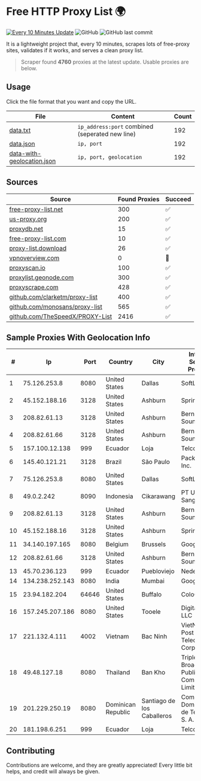 
# Free HTTP Proxy List 🌍

[![Every 10 Minutes Update](https://github.com/mertguvencli/http-proxy-list/actions/workflows/main.yml/badge.svg?branch=main)](https://github.com/mertguvencli/http-proxy-list/actions/workflows/main.yml)
![GitHub](https://img.shields.io/github/license/mertguvencli/http-proxy-list)
![GitHub last commit](https://img.shields.io/github/last-commit/mertguvencli/http-proxy-list)

It is a lightweight project that, every 10 minutes, scrapes lots of free-proxy sites, validates if it works, and serves a clean proxy list.


> Scraper found **4760** proxies at the latest update. Usable proxies are below.

## Usage

Click the file format that you want and copy the URL.


|File|Content|Count|
|----|-------|-----|
|[data.txt](https://raw.githubusercontent.com/mertguvencli/http-proxy-list/main/proxy-list/data.txt)|`ip_address:port` combined (seperated new line)|192|
|[data.json](https://raw.githubusercontent.com/mertguvencli/http-proxy-list/main/proxy-list/data.json)|`ip, port`|192|
|[data-with-geolocation.json](https://raw.githubusercontent.com/mertguvencli/http-proxy-list/main/proxy-list/data-with-geolocation.json)|`ip, port, geolocation`|192|

## Sources

|Source|Found Proxies|Succeed|
|------|-------------|-------|
|[free-proxy-list.net](https://free-proxy-list.net)|300|✅|
|[us-proxy.org](https://www.us-proxy.org)|200|✅|
|[proxydb.net](http://proxydb.net)|15|✅|
|[free-proxy-list.com](https://free-proxy-list.com/?page=&port=&type%5B%5D=http&type%5B%5D=https&up_time=0&search=Search)|10|✅|
|[proxy-list.download](https://www.proxy-list.download/HTTP)|26|✅|
|[vpnoverview.com](https://vpnoverview.com/privacy/anonymous-browsing/free-proxy-servers)|0|🚫|
|[proxyscan.io](https://www.proxyscan.io)|100|✅|
|[proxylist.geonode.com](https://proxylist.geonode.com/api/proxy-list?limit=300&page=1&sort_by=lastChecked&sort_type=desc&protocols=http,https)|300|✅|
|[proxyscrape.com](https://api.proxyscrape.com/v2/?request=displayproxies&protocol=http&timeout=10000&country=all&ssl=all&anonymity=all)|428|✅|
|[github.com/clarketm/proxy-list](https://raw.githubusercontent.com/clarketm/proxy-list/master/proxy-list-raw.txt)|400|✅|
|[github.com/monosans/proxy-list](https://raw.githubusercontent.com/monosans/proxy-list/main/proxies/http.txt)|565|✅|
|[github.com/TheSpeedX/PROXY-List](https://raw.githubusercontent.com/TheSpeedX/PROXY-List/master/http.txt)|2416|✅|


## Sample Proxies With Geolocation Info

|#|Ip|Port|Country|City|Internet Service Provider|
|-|--|----|-------|----|-------------------------|
|1|75.126.253.8|8080|United States|Dallas|SoftLayer|
|2|45.152.188.16|3128|United States|Ashburn|Sprint|
|3|208.82.61.13|3128|United States|Ashburn|Bernardi Sounds|
|4|208.82.61.66|3128|United States|Ashburn|Bernardi Sounds|
|5|157.100.12.138|999|Ecuador|Loja|Telconet S.A|
|6|145.40.121.21|3128|Brazil|São Paulo|Packet Host, Inc.|
|7|75.126.253.8|8080|United States|Dallas|SoftLayer|
|8|49.0.2.242|8090|Indonesia|Cikarawang|PT Usaha Adi Sanggoro|
|9|208.82.61.13|3128|United States|Ashburn|Bernardi Sounds|
|10|45.152.188.16|3128|United States|Ashburn|Sprint|
|11|34.140.197.165|8080|Belgium|Brussels|Google LLC|
|12|208.82.61.66|3128|United States|Ashburn|Bernardi Sounds|
|13|45.70.236.123|999|Ecuador|Puebloviejo|Nedetel S.A.|
|14|134.238.252.143|8080|India|Mumbai|Google LLC|
|15|23.94.182.204|64646|United States|Buffalo|ColoCrossing|
|16|157.245.207.186|8080|United States|Tooele|DigitalOcean, LLC|
|17|221.132.4.111|4002|Vietnam|Bac Ninh|VietNam Post and Telecom Corporation|
|18|49.48.127.18|8080|Thailand|Ban Kho|Triple T Broadband Public Company Limited|
|19|201.229.250.19|8080|Dominican Republic|Santiago de los Caballeros|Compañía Dominicana de Teléfonos S. A.|
|20|181.198.6.251|999|Ecuador|Loja|Telconet S.A|



## Contributing

Contributions are welcome, and they are greatly appreciated! Every
little bit helps, and credit will always be given.

